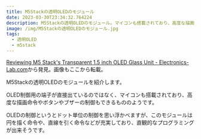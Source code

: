 ```yaml
---
title: M5Stackの透明OLEDのモジュール
date: 2023-03-30T23:34:32.764224
description: M5Stackの透明OLEDのモジュール。マイコンも搭載されており、高度な描画命令やボタンやブザーの制御もできる。
image: /img/M5Stackの透明OLEDのモジュール.jpg
tags:
  - 透明OLED
  - m5stack
---
```

[Reviewing M5 Stack's Transparent 1.5 inch OLED Glass Unit - Electronics-Lab.com](https://www.electronics-lab.com/review-of-m5-stacks-transparent-1-5-inch-oled-glass-unit/)から発見。画像もここから転載。

M5Stackの透明OLEDのモジュールを紹介します。

OLED制御用の端子が直接出ているのではなく、マイコンも搭載されており、高度な描画命令やボタンやブザーの制御もできるもののようです。

OLEDの制御というとドット単位の制御を思い浮かべますが、このモジュールは円を描く命令や、直線を引く命令などが充実しており、直観的なプログラミングが出来そうです。


